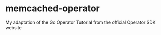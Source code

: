 # memcached-operator
My adaptation of the Go Operator Tutorial from the official Operator SDK website
